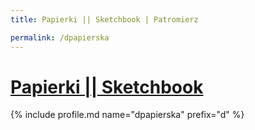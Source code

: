 ```yaml
---
title: Papierki || Sketchbook | Patromierz

permalink: /dpapierska
---
```


# [Papierki || Sketchbook](https://patronite.pl/dpapierska)

{% include profile.md name="dpapierska" prefix="d" %}
